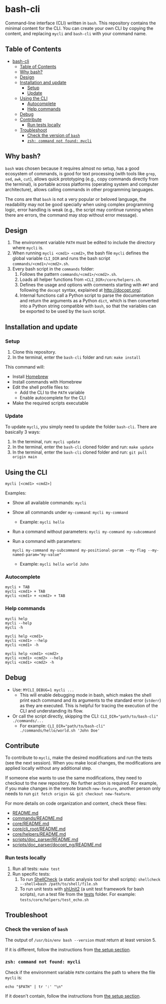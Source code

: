 # bash-cli

Command-line interface (CLI) written in `bash`. This repository contains the minimal content for the
CLI. You can create your own CLI by copying the content, and replacing `mycli` and `bash-cli` with
your command name.

## Table of Contents

- [bash-cli](#bash-cli)
  - [Table of Contents](#table-of-contents)
  - [Why bash?](#why-bash)
  - [Design](#design)
  - [Installation and update](#installation-and-update)
    - [Setup](#setup)
    - [Update](#update)
  - [Using the CLI](#using-the-cli)
    - [Autocomplete](#autocomplete)
    - [Help commands](#help-commands)
  - [Debug](#debug)
  - [Contribute](#contribute)
    - [Run tests locally](#run-tests-locally)
  - [Troubleshoot](#troubleshoot)
    - [Check the version of `bash`](#check-the-version-of-bash)
    - [`zsh: command not found: mycli`](#zsh-command-not-found-mycli)

## Why bash?

`bash` was chosen because it requires almost no setup, has a good ecosystem of commands, is good for
text processing (with tools like `grep`, `sed`, `awk`, `cut`), allows quick prototyping (e.g., copy
commands directly from the terminal), is portable across platforms (operating system and computer
architecture), allows calling commands in other programming languages.

The cons are that `bash` is not a very popular or beloved language, the readability may not be good
specially when using complex programming logic, error handling is weak (e.g., the script may
continue running when there are errors, the command may stop without error message).

## Design

1. The environment variable `PATH` must be edited to include the directory where `mycli` is.
2. When running `mycli <cmd1> <cmd2>`, the bash file `mycli` defines the global variable `CLI_DIR`
   and runs the bash script `commands/<cmd1>/<cmd2>.sh`.
3. Every bash script in the `commands` folder:
   1. Follows the pattern `commands/<cmd1>/<cmd2>.sh`.
   2. Loads all helper functions from `<CLI_DIR>/core/helpers.sh`.
   3. Defines the usage and options with comments starting with `##?` and following the `docopt`
   syntax, explained at <http://docopt.org/>.
   4. Internal functions call a Python script to parse the documentation and return the arguments as
   a Python `dict`, which is then converted into a Python string compatible with `bash`, so that the
   variables can be exported to be used by the `bash` script.

## Installation and update

### Setup

1. Clone this repository.
2. In the terminal, enter the `bash-cli` folder and run: `make install`

This command will:

- Install [Homebrew](https://brew.sh/)
- Install commands with Homebrew
- Edit the shell profile files to:
  - Add the CLI to the `PATH` variable
  - Enable autocomplete for the CLI
- Make the required scripts executable

### Update

To update `mycli`, you simply need to update the folder `bash-cli`. There are basically 3 ways:

1. In the terminal, run: `mycli update`
2. In the terminal, enter the `bash-cli` cloned folder and run: `make update`
3. In the terminal, enter the `bash-cli` cloned folder and run: `git pull origin main`

## Using the CLI

```shell
mycli [<cmd1> <cmd2>]
```

Examples:

- Show all available commands: `mycli`
- Show all commands under `my-command`: `mycli my-command`
  - Example: `mycli hello`
- Run a command without parameters: `mycli my-command my-subcommand`
- Run a command with parameters:

  `mycli my-command my-subcommand my-positional-param --my-flag --my-named-param="my-value"`
  - Example: `mycli hello world John`

### Autocomplete

```shell
mycli + TAB
mycli <cmd1> + TAB
mycli <cmd1> + <cmd2> + TAB
```

### Help commands

```shell
mycli help
mycli --help
mycli -h

mycli help <cmd1>
mycli <cmd1> --help
mycli <cmd1> -h

mycli help <cmd1> <cmd2>
mycli <cmd1> <cmd2> --help
mycli <cmd1> <cmd2> -h
```

## Debug

- Use: `MYCLI_DEBUG=1 mycli ...`
  - This will enable debugging mode in bash, which makes the shell print each command and its
  arguments to the standard error (`stderr`) as they are executed. This is helpful for tracing the
  execution of the CLI and understanding its flow.
- Or call the script directly, skipping the CLI: `CLI_DIR="path/to/bash-cli" ./commands/...`
  - For example: `CLI_DIR="path/to/bash-cli" ./commands/hello/world.sh 'John Doe'`

## Contribute

To contribute to `mycli`, make the desired modifications and run the tests (see the next session).
When you make local changes, the modifications are applied locally without any additional step.

If someone else wants to use the same modifications, they need to checkout to the new repository. No
further action is required. For example, if you make changes in the remote branch `new-feature`, another
person only needs to run `git fetch origin && git checkout new-feature`.

For more details on code organization and content, check these files:

- [README.md](README.md)
- [commands/README.md](commands/README.md)
- [core/README.md](core/README.md)
- [core/cli_root/README.md](core/cli_root/README.md)
- [core/helpers/README.md](core/helpers/README.md)
- [scripts/doc_parser/README.md](scripts/doc_parser/README.md)
- [scripts/doc_parser/docopt_ng/README.md](scripts/doc_parser/docopt_ng/README.md)

### Run tests locally

1. Run all tests: `make test`
2. Run specific tests:
   1. To run [ShellCheck](https://github.com/koalaman/shellcheck) (a static analysis tool for shell
   scripts): `shellcheck --shell=bash /path/to/shell/file.sh`
   2. To run unit tests with [shUnit2](https://github.com/kward/shunit2) (a unit test framework for
   bash scripts), run a test file from the [tests](tests) folder. For example: `tests/core/helpers/test_echo.sh`

## Troubleshoot

### Check the version of `bash`

The output of `/usr/bin/env bash --version` must return at least version 5.

If it is different, follow the instructions from [the setup section](#setup).

### `zsh: command not found: mycli`

Check if the environment variable `PATH` contains the path to where the file `mycli` is:

```shell
echo "$PATH" | tr ':' "\n"
```

If it doesn't contain, follow the instructions from [the setup section](#setup).
